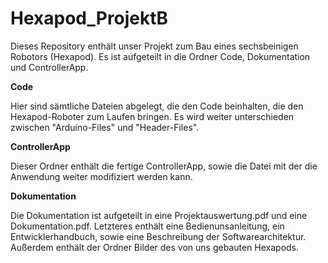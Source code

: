 # Hexapod_ProjektB

Dieses Repository enthält unser Projekt zum Bau eines sechsbeinigen Robotors (Hexapod). 
Es ist aufgeteilt in die Ordner Code, Dokumentation und ControllerApp.

**Code**

Hier sind sämtliche Dateien abgelegt, die den Code beinhalten, die den Hexapod-Roboter zum Laufen bringen. Es wird weiter unterschieden zwischen "Arduino-Files" und "Header-Files".


**ControllerApp**

Dieser Ordner enthält die fertige ControllerApp, sowie die Datei mit der die Anwendung weiter modifiziert werden kann.


**Dokumentation**

Die Dokumentation ist aufgeteilt in eine Projektauswertung.pdf und eine Dokumentation.pdf. Letzteres enthält eine Bedienunsanleitung, ein Entwicklerhandbuch, sowie eine Beschreibung der Softwarearchitektur.
Außerdem enthält der Ordner Bilder des von uns gebauten Hexapods.
